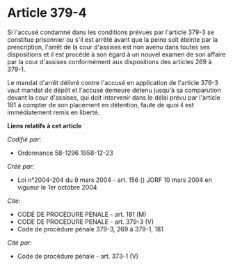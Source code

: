# Article 379-4

Si l'accusé condamné dans les conditions prévues par l'article 379-3 se constitue prisonnier ou s'il est arrêté avant que la
peine soit éteinte par la prescription, l'arrêt de la cour d'assises est non avenu dans toutes ses dispositions et il est
procédé à son égard à un nouvel examen de son affaire par la cour d'assises conformément aux dispositions des articles 269 à
379-1.

Le mandat d'arrêt délivré contre l'accusé en application de l'article 379-3 vaut mandat de dépôt et l'accusé demeure détenu
jusqu'à sa comparution devant la cour d'assises, qui doit intervenir dans le délai prévu par l'article 181 à compter de son
placement en détention, faute de quoi il est immédiatement remis en liberté.

**Liens relatifs à cet article**

_Codifié par_:

  - Ordonnance 58-1296 1958-12-23

_Créé par_:

  - Loi n°2004-204 du 9 mars 2004 - art. 156 () JORF 10 mars 2004 en vigueur le 1er octobre 2004

_Cite_:

  - CODE DE PROCEDURE PENALE - art. 181 (M)
  - CODE DE PROCEDURE PENALE - art. 379-3 (V)
  - Code de procédure pénale 379-3, 269 à 379-1, 181

_Cité par_:

  - Code de procédure pénale - art. 373-1 (V)
